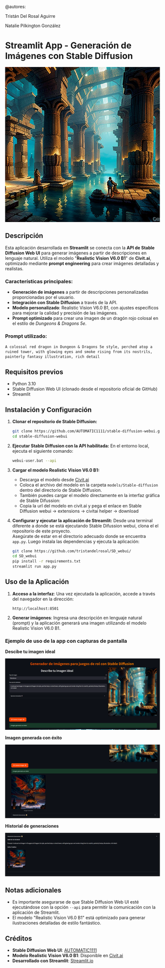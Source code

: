 
@autores:

Tristán Del Rosal Aguirre

Natalie Pilkington González

# Streamlit App - Generación de Imágenes con Stable Diffusion

![](https://github.com/tristandelrosal/SD_webui/blob/main/img/placeholder.png?raw=true)

## Descripción

Esta aplicación desarrollada en **Streamlit** se conecta con la **API de Stable Diffusion Web UI** para generar imágenes a partir de descripciones en lenguaje natural. 
Utiliza el modelo "**Realistic Vision V6.0 B1**" de **Civit.ai**, optimizado mediante **prompt engineering** para crear imágenes detalladas y realistas.

### Características principales:
- **Generación de imágenes** a partir de descripciones personalizadas proporcionadas por el usuario.
- **Integración con Stable Diffusion** a través de la API.
- **Modelo personalizado**: Realistic Vision V6.0 B1, con ajustes específicos para mejorar la calidad y precisión de las imágenes.
- **Prompt optimizado** para crear una imagen de un dragón rojo colosal en el estilo de *Dungeons & Dragons 5e*.

### Prompt utilizado:
```
A colossal red dragon in Dungeon & Dragons 5e style, perched atop a ruined tower, with glowing eyes and smoke rising from its nostrils,
painterly fantasy illustration, rich detail
```

## Requisitos previos

- Python 3.10
- Stable Diffusion Web UI (clonado desde el repositorio oficial de GitHub)
- Streamlit

## Instalación y Configuración

1. **Clonar el repositorio de Stable Diffusion:**
   ```bash
   git clone https://github.com/AUTOMATIC1111/stable-diffusion-webui.git
   cd stable-diffusion-webui
   ```

2. **Ejecutar Stable Diffusion con la API habilitada:**
   En el entorno local, ejecuta el siguiente comando:
   ```bash
   webui-user.bat --api
   ```

3. **Cargar el modelo Realistic Vision V6.0 B1:**
   - Descarga el modelo desde [Civit.ai](https://civit.ai/models)
   - Coloca el archivo del modelo en la carpeta `models/Stable-diffusion` dentro del directorio de Stable Diffusion.
   - También puedes cargar el modelo directamente en la interfaz gráfica de Stable Difussion:
   - Copia la url del modelo en civit.ai y pega el enlace en Stable Diffusion webui -> extensions -> civitai helper -> download

4. **Configurar y ejecutar la aplicación de Streamlit:**
   Desde una terminal diferente a donde se está ejecutando Stable Difussion webui, clona el el repositorio de este proyecto.    
   Asegúrate de estar en el directorio adecuado donde se encuentra `app.py`. Luego instala las dependencias y ejecuta la aplicación:

   ```bash
   git clone https://github.com/tristandelrosal/SD_webui/
   cd SD_webui
   pip install -r requirements.txt
   streamlit run app.py
   ```

## Uso de la Aplicación

1. **Acceso a la interfaz**: Una vez ejecutada la aplicación, accede a través del navegador en la dirección:
   ```
   http://localhost:8501
   ```

2. **Generar imágenes**: Ingresa una descripción en lenguaje natural (prompt) y la aplicación generará una imagen utilizando el modelo Realistic Vision V6.0 B1.

### Ejemplo de uso de la app con capturas de pantalla ### 

**Descibe tu imagen ideal**

![Principal](https://github.com/tristandelrosal/SD_webui/blob/main/screenshots/captura1.png?raw=true)

**Imagen generada con éxito**

![Imagen generada](https://github.com/tristandelrosal/SD_webui/blob/main/screenshots/captura2.png?raw=true)

**Historial de generaciones**

![Historial de generaciones](https://github.com/tristandelrosal/SD_webui/blob/main/screenshots/captura3.png?raw=true
)


## Notas adicionales

- Es importante asegurarse de que Stable Diffusion Web UI esté ejecutándose con la opción `--api` para permitir la comunicación con la aplicación de Streamlit.
- El modelo "Realistic Vision V6.0 B1" está optimizado para generar ilustraciones detalladas de estilo fantástico.

## Créditos

- **Stable Diffusion Web UI**: [AUTOMATIC1111](https://github.com/AUTOMATIC1111/stable-diffusion-webui)
- **Modelo Realistic Vision V6.0 B1**: Disponible en [Civit.ai](https://civit.ai)
- **Desarrollado con Streamlit**: [Streamlit.io](https://streamlit.io)

